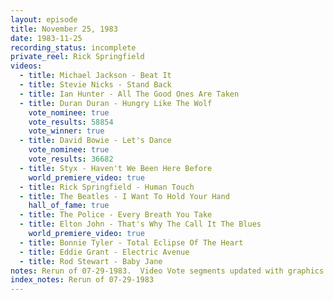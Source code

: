 ```yaml
---
layout: episode
title: November 25, 1983
date: 1983-11-25
recording_status: incomplete
private_reel: Rick Springfield
videos:
  - title: Michael Jackson - Beat It
  - title: Stevie Nicks - Stand Back
  - title: Ian Hunter - All The Good Ones Are Taken
  - title: Duran Duran - Hungry Like The Wolf
    vote_nominee: true
    vote_results: 58854
    vote_winner: true
  - title: David Bowie - Let's Dance
    vote_nominee: true
    vote_results: 36682
  - title: Styx - Haven't We Been Here Before
    world_premiere_video: true
  - title: Rick Springfield - Human Touch
  - title: The Beatles - I Want To Hold Your Hand
    hall_of_fame: true
  - title: The Police - Every Breath You Take
  - title: Elton John - That's Why The Call It The Blues
    world_premiere_video: true
  - title: Bonnie Tyler - Total Eclipse Of The Heart
  - title: Eddie Grant - Electric Avenue
  - title: Rod Stewart - Baby Jane
notes: Rerun of 07-29-1983.  Video Vote segments updated with graphics instructing viewers not to call.  Stevie Nicks and Elton John videos were swapped from the original air order.  Includes "Where Are They Now" Segment with Ray Manzarek.  
index_notes: Rerun of 07-29-1983
---
```


